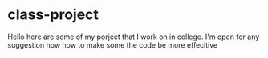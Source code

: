# class-project

Hello here are some of my porject that I work on in college.
I'm open for any suggestion how how to make some the code be more effecitive 
